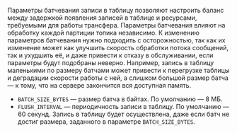  Параметры батчевания записи в таблицу позволяют настроить баланс между задержкой появления записей в таблице и ресурсами, требуемыми для работы трансфера. Параметры батчевания влияют на обработку каждой партиции топика независимо. К изменению параметров батчевания нужно подходить с осторожностью, так как их изменение может как улучшить скорость обработки потока сообщений, так и ухудшить её, и даже привести к отказу в обслуживании, если параметры будут подобраны неверно. Например, запись в таблицу маленькими по размеру батчами может привести к перегрузке таблицы и деградации скорости работы с ней, а слишком большой размер батча — к тому, что на сервере закончится вся доступная память.
  * `BATCH_SIZE_BYTES` — размер батча в байтах. По умолчанию — 8 МБ.
  * `FLUSH_INTERVAL` — периодичность записи в таблицу. По умолчанию — 60 секунд. Запись в таблицу будет осуществлена, даже если батч не достиг размера, заданного в параметре `BATCH_SIZE_BYTES`.
